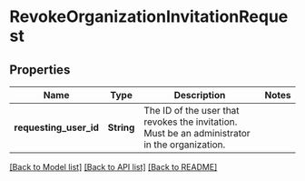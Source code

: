 # RevokeOrganizationInvitationRequest

## Properties

Name | Type | Description | Notes
------------ | ------------- | ------------- | -------------
**requesting_user_id** | **String** | The ID of the user that revokes the invitation. Must be an administrator in the organization. | 

[[Back to Model list]](../README.md#documentation-for-models) [[Back to API list]](../README.md#documentation-for-api-endpoints) [[Back to README]](../README.md)


